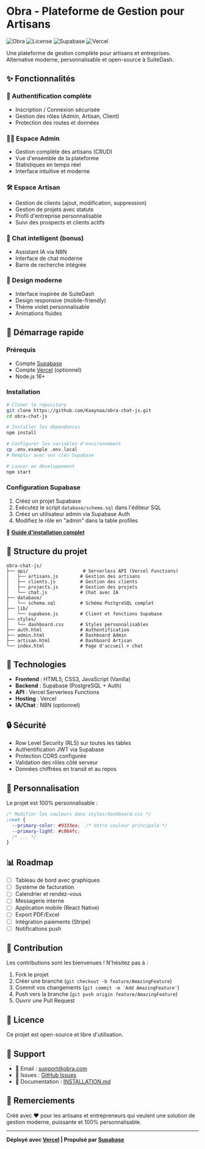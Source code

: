 # Obra - Plateforme de Gestion pour Artisans

![Obra](https://img.shields.io/badge/Obra-Platform-9333ea?style=for-the-badge)
![License](https://img.shields.io/badge/License-MIT-green?style=for-the-badge)
![Supabase](https://img.shields.io/badge/Supabase-Backend-3ECF8E?style=for-the-badge)
![Vercel](https://img.shields.io/badge/Vercel-Deploy-000000?style=for-the-badge)

Une plateforme de gestion complète pour artisans et entreprises. Alternative moderne, personnalisable et open-source à SuiteDash.

## ✨ Fonctionnalités

### 🔐 Authentification complète
- Inscription / Connexion sécurisée
- Gestion des rôles (Admin, Artisan, Client)
- Protection des routes et données

### 👨‍💼 Espace Admin
- Gestion complète des artisans (CRUD)
- Vue d'ensemble de la plateforme
- Statistiques en temps réel
- Interface intuitive et moderne

### 🛠️ Espace Artisan
- Gestion de clients (ajout, modification, suppression)
- Gestion de projets avec statuts
- Profil d'entreprise personnalisable
- Suivi des prospects et clients actifs

### 💬 Chat intelligent (bonus)
- Assistant IA via N8N
- Interface de chat moderne
- Barre de recherche intégrée

### 🎨 Design moderne
- Interface inspirée de SuiteDash
- Design responsive (mobile-friendly)
- Thème violet personnalisable
- Animations fluides

## 🚀 Démarrage rapide

### Prérequis
- Compte [Supabase](https://supabase.com)
- Compte [Vercel](https://vercel.com) (optionnel)
- Node.js 16+

### Installation

```bash
# Cloner le repository
git clone https://github.com/Kaaynaa/obra-chat-js.git
cd obra-chat-js

# Installer les dépendances
npm install

# Configurer les variables d'environnement
cp .env.example .env.local
# Remplir avec vos clés Supabase

# Lancer en développement
npm start
```

### Configuration Supabase

1. Créez un projet Supabase
2. Exécutez le script `database/schema.sql` dans l'éditeur SQL
3. Créez un utilisateur admin via Supabase Auth
4. Modifiez le rôle en "admin" dans la table profiles

📖 **[Guide d'installation complet](INSTALLATION.md)**

## 📁 Structure du projet

```
obra-chat-js/
├── api/                    # Serverless API (Vercel Functions)
│   ├── artisans.js        # Gestion des artisans
│   ├── clients.js         # Gestion des clients
│   ├── projects.js        # Gestion des projets
│   └── chat.js            # Chat avec IA
├── database/
│   └── schema.sql         # Schéma PostgreSQL complet
├── lib/
│   └── supabase.js        # Client et fonctions Supabase
├── styles/
│   └── dashboard.css      # Styles personnalisables
├── auth.html              # Authentification
├── admin.html             # Dashboard Admin
├── artisan.html           # Dashboard Artisan
└── index.html             # Page d'accueil + chat
```

## 🎯 Technologies

- **Frontend** : HTML5, CSS3, JavaScript (Vanilla)
- **Backend** : Supabase (PostgreSQL + Auth)
- **API** : Vercel Serverless Functions
- **Hosting** : Vercel
- **IA/Chat** : N8N (optionnel)

## 🔒 Sécurité

- Row Level Security (RLS) sur toutes les tables
- Authentification JWT via Supabase
- Protection CORS configurée
- Validation des rôles côté serveur
- Données chiffrées en transit et au repos

## 🎨 Personnalisation

Le projet est 100% personnalisable :

```css
/* Modifier les couleurs dans styles/dashboard.css */
:root {
  --primary-color: #9333ea;  /* Votre couleur principale */
  --primary-light: #c084fc;
  /* ... */
}
```

## 📊 Roadmap

- [ ] Tableau de bord avec graphiques
- [ ] Système de facturation
- [ ] Calendrier et rendez-vous
- [ ] Messagerie interne
- [ ] Application mobile (React Native)
- [ ] Export PDF/Excel
- [ ] Intégration paiements (Stripe)
- [ ] Notifications push

## 🤝 Contribution

Les contributions sont les bienvenues ! N'hésitez pas à :

1. Fork le projet
2. Créer une branche (`git checkout -b feature/AmazingFeature`)
3. Commit vos changements (`git commit -m 'Add AmazingFeature'`)
4. Push vers la branche (`git push origin feature/AmazingFeature`)
5. Ouvrir une Pull Request

## 📝 Licence

Ce projet est open-source et libre d'utilisation.

## 💬 Support

- 📧 Email : support@obra.com
- 🐛 Issues : [GitHub Issues](https://github.com/Kaaynaa/obra-chat-js/issues)
- 📖 Documentation : [INSTALLATION.md](INSTALLATION.md)

## 🌟 Remerciements

Créé avec ❤️ pour les artisans et entrepreneurs qui veulent une solution de gestion moderne, puissante et 100% personnalisable.

---

**Déployé avec [Vercel](https://vercel.com) | Propulsé par [Supabase](https://supabase.com)**

